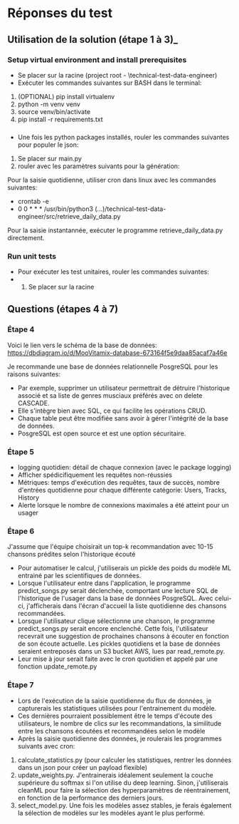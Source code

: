 # Réponses du test

## Utilisation de la solution (étape 1 à 3)_

### Setup virtual environment and install prerequisites

- Se placer sur la racine (project root - \technical-test-data-engineer) 
- Exécuter les commandes suivantes sur BASH dans le terminal:
1) (OPTIONAL) pip install virtualenv
2) python<version> -m venv venv
3) source venv/bin/activate
4) pip install -r requirements.txt

### 
- Une fois les python packages installés, rouler les commandes suivantes pour populer le json:
1) Se placer sur main.py
2) rouler avec les paramètres suivants pour la génération:
 
Pour la saisie quotidienne, utiliser cron dans linux avec les commandes suivantes:
 - crontab -e
 - 0 0 * * * /usr/bin/python3 (...)/technical-test-data-engineer/src/retrieve_daily_data.py

Pour la saisie instantannée, exécuter le programme retrieve_daily_data.py directement.

### Run unit tests
- Pour exécuter les test unitaires, rouler les commandes suivantes:
- 1) Se placer sur la racine

## Questions (étapes 4 à 7)

### Étape 4

Voici le lien vers le schéma de la base de données:
https://dbdiagram.io/d/MooVitamix-database-673164f5e9daa85acaf7a46e

Je recommande une base de données relationnelle PosgreSQL pour les raisons suivantes:
- Par exemple, supprimer un utilisateur permettrait de détruire l'historique associé et sa liste de genres musciaux préférés avec on delete CASCADE.
- Elle s'intègre bien avec SQL, ce qui facilite les opérations CRUD.
- Chaque table peut être modifiée sans avoir à gérer l'intégrité de la base de données.
- PosgreSQL est open source et est une option sécuritaire.

### Étape 5

- logging quotidien: détail de chaque connexion (avec le package logging)
- Afficher spédicifiquement les requêtes non-réussies 
- Métriques: temps d'exécution des requêtes, taux de succès, 
nombre d'entrées quotidienne pour chaque différente catégorie: Users, Tracks, History
- Alerte lorsque le nombre de connexions maximales a été atteint pour un usager 

### Étape 6
J'assume que l'équipe choisirait un top-k recommandation avec 10-15 chansons prédites selon l'historique écouté
- Pour automatiser le calcul, j'utiliserais un pickle des poids du modèle ML entrainé par les scientifiques de données.
- Lorsque l'utilisateur entre dans l'application, le programme predict_songs.py serait déclenchée, comportant une lecture SQL de l'historique de l'usager dans la base de données PosgreSQL.
Avec celui-ci, j'afficherais dans l'écran d'accueil la liste quotidienne des chansons recommandées.
- Lorsque l'utilisateur clique sélectionne une chanson, le programme predict_songs.py serait encore enclenché. 
Cette fois, l'utilisateur recevrait une suggestion de prochaines chansons à écouter en fonction de son écoute actuelle.
Les pickles quotidiens et la base de données seraient entreposés dans un S3 bucket AWS, lues par read_remote.py. 
- Leur mise à jour serait faite avec le cron quotidien et appelé par une fonction update_remote.py 

### Étape 7

- Lors de l'exécution de la saisie quotidienne du flux de données, je capturerais les statistiques utilisées pour l'entrainement du modèle.
- Ces dernières pourraient possiblement être le temps d'écoute des utilisateurs, le nombre de clics sur les recommandations, la similitude entre les chansons écoutées et recommandées selon le modèle
- Après la saisie quotidienne des données, je roulerais les programmes suivants avec cron:
1) calculate_statistics.py (pour calculer les statistiques, rentrer les données dans un json pour créer un payload flexible)
2) update_weights.py. J'entrainerais idéalement seulement la couche supérieure du softmax si l'on utilise du deep learning. 
Sinon, j'utiliserais cleanML pour faire la sélection des hyperparamètres de réentrainement, en fonction de la performance des derniers jours. 
3) select_model.py. Une fois les modèles assez stables, je ferais également la sélection de modèles sur les modèles ayant le plus performé.


